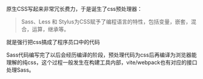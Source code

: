 原生CSS写起来非常冗长费力，于是诞生了css预处理器：
 > Sass、Less 和 Stylus为CSS赋予了编程语言的特性，包括变量，嵌套，混合，运算，继承等。
 
 就是强行把css搞成了程序员口中的代码

Sass代码编写完了以后会经历编译的阶段，预处理代码为css后再编译为浏览器能理解的纯css，这个过程一般发生在构建工具内部，vite/webpack也有对应的接口处理Sass。

